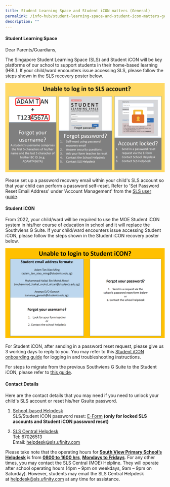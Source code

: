 ```yaml
---
title: Student Learning Space and Student iCON matters (General)
permalink: /info-hub/student-learning-space-and-student-icon-matters-general
description: ""
---
```

<h4><strong>Student Learning Space</strong></h4>
<p>Dear Parents/Guardians,</p>
<p>The Singapore Student Learning Space (SLS) and Student iCON will be key platforms of our school to support students in their home-based learning (HBL). If your child/ward encounters issue accessing SLS, please follow the steps shown in the SLS recovery poster below.</p>
<img src="/images/sls.png">
<p>Please set up a password recovery email within your child's SLS account so that your child can perform a password self-reset.&nbsp;Refer to 'Set Password Reset Email Address' under 'Account Management'&nbsp;from the&nbsp;<a href="https://docs.learning.moe.edu.sg/sls-user-guide/vle/student/index.html">SLS user guide</a>.</p>
<h4>S<strong>tudent iCON&nbsp;</strong></h4>
<p>From 2022, your child/ward will be required to use the MOE Student iCON system in his/her course of education in school and it will replace the Southviens G Suite. If your child/ward encounters issue accessing Student iCON, please follow the steps shown in the Student iCON recovery poster below.</p>
<img src="/images/studenticon.png">
<p>For Student iCON, after sending in a password reset request, please give us 3 working days to reply to you. You may refer to this&nbsp;<a href="https://drive.google.com/file/d/1Pi1lqR1DfvO-MrXZFuqyS_HvzEI2MgQy/view?usp=sharing">Student iCON onboarding guide</a> for logging in and troubleshooting instructions.</p>
<p>For steps to migrate from the previous Southviens G Suite to the Student iCON, please refer to <a href="https://drive.google.com/file/d/1wN7nLL6QAOYVMpjO_8cZRdZ_ukcD1WTz/view?usp=sharing">this guide</a>.</p>
<h4><strong>Contact Details</strong></h4>
<p>Here are the contact details that you may need if you need to unlock your child's SLS account or reset his/her Gsuite password.</p>
<ol>
<li><u>School-based Helpdesk<br /></u>SLS/Student iCON&nbsp;password reset:&nbsp;<a href="https://form.gov.sg/#!/5e0b3b70165a2e00116986d7">E-Form</a>&nbsp;<strong>(only for locked SLS accounts and Student iCON password reset)</strong></li>
</ol>
<ol start="2">
<li><u>SLS Central Helpdesk<br /></u>Tel: 67026513<br />Email: <a href="mailto:helpdesk@sls.ufinity.com">helpdesk@sls.ufinity.com</a></li>
</ol>
<p>Please take note that the operating hours for&nbsp;<strong><u>South View Primary School&rsquo;s Helpdesk</u></strong>&nbsp;is from&nbsp;<strong><u>0800 to 1600 hrs</u></strong>,&nbsp;<strong><u>Mondays to Fridays</u></strong>.&nbsp;For any other times, you may contact the&nbsp;SLS Central (MOE) Helpline. They will operate after school operating hours (4pm &ndash; 9pm on weekdays, 9am &ndash; 9pm on Saturday). However, students may email the SLS Central Helpdesk at&nbsp;<a href="mailto:helpdesk@sls.ufinity.com">helpdesk@sls.ufinity.com</a>&nbsp;at any time for assistance.</p>